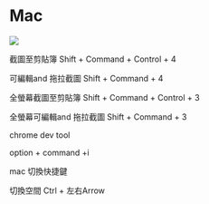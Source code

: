 # Mac

![](https://i.imgur.com/9QLBfx9.png)

截圖至剪貼簿
Shift + Command + Control + 4

可編輯and 拖拉截圖
Shift + Command  + 4


全螢幕截圖至剪貼簿
Shift + Command + Control + 3

全螢幕可編輯and 拖拉截圖
Shift + Command  + 3



chrome dev tool

option + command +i

mac 切換快捷鍵

切換空間 Ctrl + 左右Arrow
